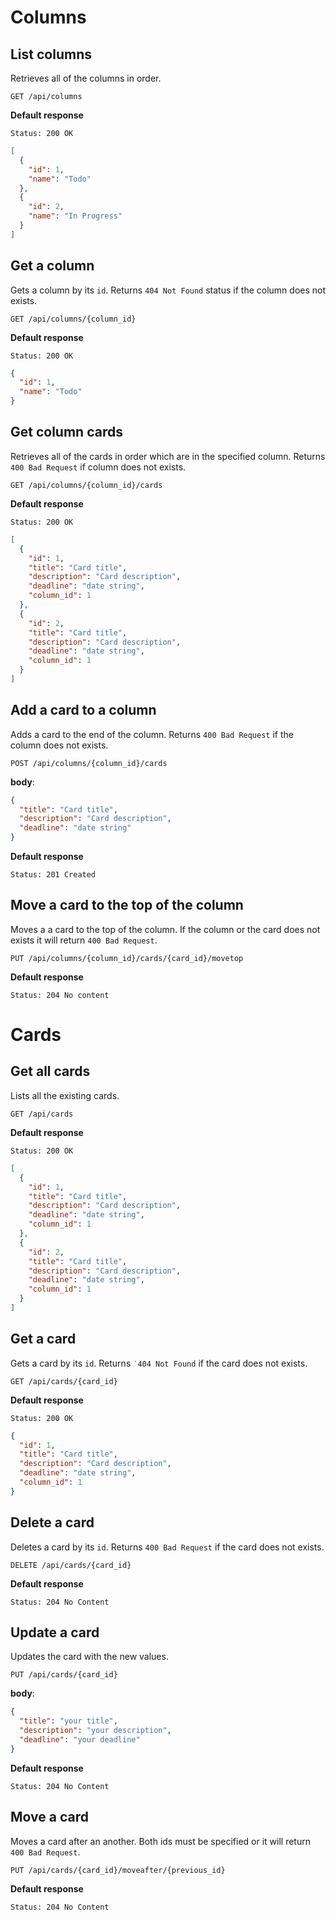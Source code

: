 # Columns

## List columns

Retrieves all of the columns in order.

```http
GET /api/columns
```

**Default response**

```
Status: 200 OK
```

```json
[
  {
    "id": 1,
    "name": "Todo"
  },
  {
    "id": 2,
    "name": "In Progress"
  }
]
```

## Get a column

Gets a column by its `id`. Returns `404 Not Found` status if the column does not exists.

```http
GET /api/columns/{column_id}
```

**Default response**

```
Status: 200 OK
```

```json
{
  "id": 1,
  "name": "Todo"
}
```

## Get column cards

Retrieves all of the cards in order which are in the specified column. Returns `400 Bad Request` if column does not exists.

```http
GET /api/columns/{column_id}/cards
```

**Default response**

```
Status: 200 OK
```

```json
[
  {
    "id": 1,
    "title": "Card title",
    "description": "Card description",
    "deadline": "date string",
    "column_id": 1
  },
  {
    "id": 2,
    "title": "Card title",
    "description": "Card description",
    "deadline": "date string",
    "column_id": 1
  }
]
```

## Add a card to a column

Adds a card to the end of the column. Returns `400 Bad Request` if the column does not exists.

```http
POST /api/columns/{column_id}/cards
```

**body**:

```json
{
  "title": "Card title",
  "description": "Card description",
  "deadline": "date string"
}
```

**Default response**

```
Status: 201 Created
```

## Move a card to the top of the column

Moves a a card to the top of the column. If the column or the card does not exists it will return `400 Bad Request`.

```http
PUT /api/columns/{column_id}/cards/{card_id}/movetop
```

**Default response**

```
Status: 204 No content
```

# Cards

## Get all cards

Lists all the existing cards.

```http
GET /api/cards
```

**Default response**

```
Status: 200 OK
```

```json
[
  {
    "id": 1,
    "title": "Card title",
    "description": "Card description",
    "deadline": "date string",
    "column_id": 1
  },
  {
    "id": 2,
    "title": "Card title",
    "description": "Card description",
    "deadline": "date string",
    "column_id": 1
  }
]
```

## Get a card

Gets a card by its `id`. Returns `˙404 Not Found` if the card does not exists.

```http
GET /api/cards/{card_id}
```

**Default response**

```
Status: 200 OK
```

```json
{
  "id": 1,
  "title": "Card title",
  "description": "Card description",
  "deadline": "date string",
  "column_id": 1
}
```

## Delete a card

Deletes a card by its `id`. Returns `400 Bad Request` if the card does not exists.

```http
DELETE /api/cards/{card_id}
```

**Default response**

```
Status: 204 No Content
```

## Update a card

Updates the card with the new values.

```http
PUT /api/cards/{card_id}
```

**body**:

```json
{
  "title": "your title",
  "description": "your description",
  "deadline": "your deadline"
}
```

**Default response**

```
Status: 204 No Content
```

## Move a card

Moves a card after an another. Both ids must be specified or it will return `400 Bad Request`.

```http
PUT /api/cards/{card_id}/moveafter/{previous_id}
```

**Default response**

```
Status: 204 No Content
```
